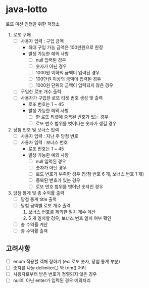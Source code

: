 # java-lotto

로또 미션 진행을 위한 저장소

1. 로또 구매
    - [ ] 사용자 입력 : 구입 금액
        - 최대 구입 가능 금액은 100만원으로 한정
        - 발생 가능한 예외 사항
            - [ ] null 입력된 경우
            - [ ] 숫자가 아닌 경우
            - [ ] 1000원 이하의 금액이 입력된 경우
            - [ ] 100만원 이상의 금액이 입력된 경우
            - [ ] 1000원 단위의 금액이 입력되지 않은 경우
    - [ ] 구입한 로또 개수 출력
    - [ ] 사용자가 구입한 로또 티켓 번호 생성 및 출력
        - 로또 번호는 1 ~ 45
        - 발생 가능한 예외 사항
            - [ ] 한 로또 티켓에 중복된 번호가 있는 경우
            - [ ] 로또 번호 범위를 벗어나는 숫자가 생길 경우

2. 당첨 번호 및 보너스 입력
    - [ ] 사용자 입력 : 지난 주 당첨 번호
    - [ ] 사용자 입력 : 보너스 번호
        - 로또 번호는 1 ~ 45
        - 발생 가능한 예외 사항
            - [ ] null 입력된 경우
            - [ ] 숫자가 아닌 경우
            - [ ] 로또 번호가 부족한 경우 (당첨 번호 6 개, 보너스 번호 1 개)
            - [ ] 중복된 번호가 있는 경우
            - [ ] 로또 번호 범위를 벗어난 숫자인 경우

3. 당첨 통계 및 총 수익률 출력
    - [ ] 당첨 통계 title 출력
    - [ ] 당첨 금액별 로또 개수 출력
        1. 보너스 번호를 제외한 일치 개수 계산
        2. 5 개 일치할 경우, 보너스 번호 일치 여부 확인
    - [ ] 총 수익률 계산
    - [ ] 총 수익률 출력

## 고려사항

- [ ] enum 적용할 객체 정하기 (ex: 로또 숫자, 당첨 통계 부분)
- [ ] 숫자를 나눌 delimiter(,) 와 trim() 처리
- [ ] 사용자로부터 받은 번호가 정렬되지 않은 경우
- [ ] null이 아닌 enter가 입력된 경우 예외처리